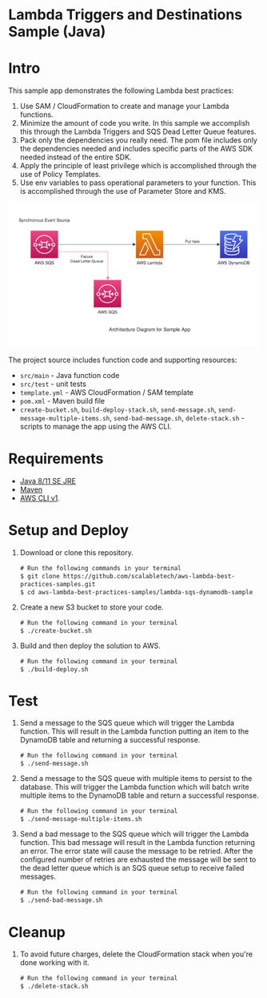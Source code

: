 # Lambda Triggers and Destinations Sample (Java)

# Intro
This sample app demonstrates the following Lambda best practices:
1. Use SAM / CloudFormation to create and manage your Lambda functions.
2. Minimize the amount of code you write. In this sample we accomplish this through the
    Lambda Triggers and SQS Dead Letter Queue features.
3. Pack only the dependencies you really need. The pom file includes only the dependencies 
    needed and includes specific parts of the AWS SDK needed instead of the entire SDK.
4. Apply the principle of least privilege which is accomplished through the use of Policy Templates.
5. Use env variables to pass operational parameters to your function. This is accomplished through
    the use of Parameter Store and KMS. 

 
![Architecture Diagram](images/lambda-sqs-dynamodb-sample.png)

The project source includes function code and supporting resources:

- `src/main` - Java function code
- `src/test` - unit tests
- `template.yml` - AWS CloudFormation / SAM template
- `pom.xml` - Maven build file
- `create-bucket.sh`, `build-deploy-stack.sh`, `send-message.sh`, `send-message-multiple-items.sh`, 
    `send-bad-message.sh`, `delete-stack.sh` - scripts to manage the app using the AWS CLI.

# Requirements
- [Java 8/11 SE JRE](https://www.oracle.com/java/technologies/javase-downloads.html)
- [Maven](https://maven.apache.org/docs/history.html)
- [AWS CLI v1](https://docs.aws.amazon.com/cli/latest/userguide/cli-chap-install.html).

# Setup and Deploy
1. Download or clone this repository.
    ~~~~
    # Run the following commands in your terminal
    $ git clone https://github.com/scalabletech/aws-lambda-best-practices-samples.git
    $ cd aws-lambda-best-practices-samples/lambda-sqs-dynamodb-sample
    ~~~~

2. Create a new S3 bucket to store your code.
    ~~~~
    # Run the following command in your terminal
    $ ./create-bucket.sh
    ~~~~
 
3. Build and then deploy the solution to AWS.
    ~~~~
    # Run the following command in your terminal
    $ ./build-deploy.sh
    ~~~~
    

# Test
1. Send a message to the SQS queue which will trigger the Lambda function. This will result in the 
    Lambda function putting an item to the DynamoDB table and returning a successful response.
    ~~~~
    # Run the following command in your terminal
    $ ./send-message.sh
    ~~~~

2. Send a message to the SQS queue with multiple items to persist to the database. This will trigger
    the Lambda function which will batch write multiple items to the DynamoDB table and return a 
    successful response.
    ~~~~
    # Run the following command in your terminal
    $ ./send-message-multiple-items.sh
    ~~~~

3. Send a bad message to the SQS queue which will trigger the Lambda function. This bad message 
    will result in the Lambda function returning an error. The error state will cause the message to 
    be retried. After the configured number of retries are exhausted the message will be sent to the 
    dead letter queue which is an SQS queue setup to receive failed messages.
    ~~~~
    # Run the following command in your terminal
    $ ./send-bad-message.sh
    ~~~~

# Cleanup
1. To avoid future charges, delete the CloudFormation stack when you're done working with it.
    ~~~~    
    # Run the following command in your terminal
    $ ./delete-stack.sh
    ~~~~
